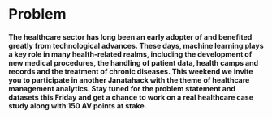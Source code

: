 # Problem
#### The healthcare sector has long been an early adopter of and benefited greatly from technological advances. These days, machine learning plays a key role in many health-related realms, including the development of new medical procedures, the handling of patient data, health camps and records and the treatment of chronic diseases. This weekend we invite you to participate in another Janatahack with the theme of healthcare management analytics. Stay tuned for the problem statement and datasets this Friday and get a chance to work on a real healthcare case study along with 150 AV points at stake.
